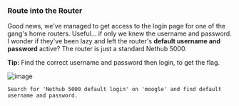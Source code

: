 ### Route into the Router

Good news, we've managed to get access to the login page for one of the gang's home routers. Useful... if only we knew the username and password. I wonder if they've been lazy and left the router's **default username and password** active? The router is just a standard Nethub 5000.

**Tip:** Find the correct username and password then login, to get the flag.

![image](c07image.png)

```
Search for 'Nethub 5000 default login' on 'moogle' and find default username and password.